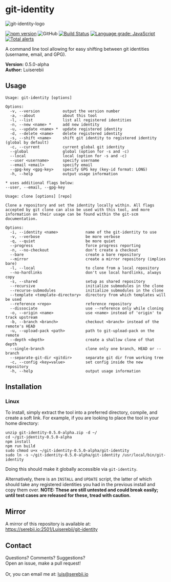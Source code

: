 # git-identity
![git-identity-logo](https://serebii.io/projects/img/git-identity-padded-rounded.png)

[![npm version](https://badge.fury.io/js/%40luiserebii%2Fgit-identity.svg)](https://badge.fury.io/js/%40luiserebii%2Fgit-identity)
![GitHub](https://img.shields.io/github/license/Luiserebii/git-identity?color=g)
[![Build Status](https://travis-ci.org/Luiserebii/git-identity.svg?branch=master)](https://travis-ci.org/Luiserebii/git-identity)
[![Language grade: JavaScript](https://img.shields.io/lgtm/grade/javascript/g/Luiserebii/git-identity.svg?logo=lgtm&logoWidth=18)](https://lgtm.com/projects/g/Luiserebii/git-identity/context:javascript)
[![Total alerts](https://img.shields.io/lgtm/alerts/g/Luiserebii/git-identity.svg?logo=lgtm&logoWidth=18)](https://lgtm.com/projects/g/Luiserebii/git-identity/alerts/)

A command line tool allowing for easy shifting between git identities (username, email, and GPG).

<b>Version:</b> 0.5.0-alpha<br/>
<b>Author:</b> Luiserebii

## Usage
```
Usage: git-identity [options]

Options:
  -v, --version          output the version number
  -a, --about            about this tool
  -l, --list             list all registered identities
  -n, --new <name> *     add new identity
  -u, --update <name> *  update registered identity
  -d, --delete <name>    delete registered identity
  -s, --shift <name>     shift git identity to registered identity (global by default)
  -c, --current          current global git identity
  --global               global (option for -s and -c)
  --local                local (option for -s and -c)
  --user <username>      specify username
  --email <email>        specify email
  --gpg-key <gpg-key>    specify GPG key (key-id format: LONG)
  -h, --help             output usage information

* uses additional flags below: 
--user, --email, --gpg-key
```

```
Usage: clone [options] [repo]

Clone a repository and set the identity locally within. All flags accepted by git clone can also be used with this tool, and more information on their usage can be found within the git-scm documentation.

Options:
  -i, --identity <name>            name of the git-identity to use
  -v, --verbose                    be more verbose
  -q, --quiet                      be more quiet
  --progress                       force progress reporting
  -n, --no-checkout                don't create a checkout
  --bare                           create a bare repository
  --mirror                         create a mirror repository (implies bare)
  -l, --local                      to clone from a local repository
  --no-hardlinks                   don't use local hardlinks, always copy
  -s, --shared                     setup as shared repository
  --recursive                      initialize submodules in the clone
  --recurse-submodules             initialize submodules in the clone
  --template <template-directory>  directory from which templates will be used
  --reference <repo>               reference repository
  --dissociate                     use --reference only while cloning
  -o, --origin <name>              use <name> instead of 'origin' to track upstream
  -b, --branch <branch>            checkout <branch> instead of the remote's HEAD
  -u, --upload-pack <path>         path to git-upload-pack on the remote
  --depth <depth>                  create a shallow clone of that depth
  --single-branch                  clone only one branch, HEAD or --branch
  --separate-git-dir <gitdir>      separate git dir from working tree
  -c, --config <key=value>         set config inside the new repository
  -h, --help                       output usage information
```


## Installation
### Linux
To install, simply extract the tool into a preferred directory, compile, and create a soft link. For example, if you are looking to place the tool in your home directory:
```
unzip git-identity-0.5.0-alpha.zip -d ~/
cd ~/git-identity-0.5.0-alpha
npm install
npm run build
sudo chmod u+x ~/git-identity-0.5.0-alpha/git-identity
sudo ln -s ~/git-identity-0.5.0-alpha/git-identity /usr/local/bin/git-identity
```

Doing this should make it globally accessible via `git-identity`. 

Alternatively, there is an `INSTALL` and `UPDATE` script, the latter of which should take any registered identities you had in the previous install and copy them over. **NOTE: These are still untested and could break easily; until test cases are released for these, tread with caution.**

## Mirror
A mirror of this repository is available at: <https://serebii.io:2501/Luiserebii/git-identity>

## Contact
Questions? Comments? Suggestions? <br/>
Open an issue, make a pull request!
<br/><br/>
Or, you can email me at: luis@serebii.io

